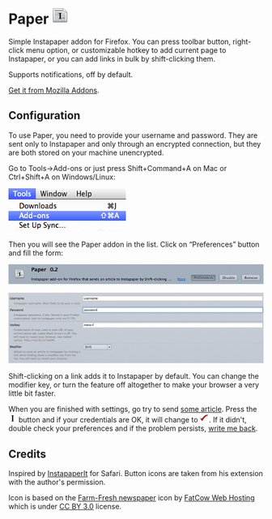 Paper ![icon](icon.png)
=====

Simple Instapaper addon for Firefox. You can press toolbar button, right-click menu option, or customizable hotkey to add current page to Instapaper, or you can add links in bulk by shift-clicking them.

Supports notifications, off by default.

[Get it from Mozilla Addons](https://addons.mozilla.org/en-US/firefox/addon/paper-for-instapaper/).

Configuration
-------------

To use Paper, you need to provide your username and password. They are
sent only to Instapaper and only through an encrypted connection, but
they are both stored on your machine unencrypted.

Go to Tools→Add-ons or just press Shift+Command+A on Mac or Ctrl+Shift+A
on Windows/Linux:

![Tools→Add-ons](doc/tools.png)

Then you will see the Paper addon in the list. Click on “Preferences” button
and fill the form:

![Paper→Preferences](doc/addons.png)

![Preferences](doc/preferences.png)

Shift-clicking on a link adds it to Instapaper by default. You can change
the modifier key, or turn the feature off altogether to make your browser
a very little bit faster.

When you are finished with settings, go try to send [some article][article].
Press the ![Send to Instapaper](data/default.png) button and if your
credentials are OK, it will change to ![the tick](data/success.png). If it
didn't, double check your preferences and if the problem persists,
[write me back](mailto:mail@yegortimoshenko.com).

[article]: http://www.rollingstone.com/culture/features/ben-schlappig-airlines-fly-free-20150720

Credits
-------

Inspired by [InstapaperIt](http://elasticthreads.tumblr.com/post/675433975/safari-extensions) for Safari. Button icons are taken from his extension with the author's permission.

Icon is based on the [Farm-Fresh newspaper](https://commons.wikimedia.org/wiki/File:Farm-Fresh_newspaper.png)
icon by [FatCow Web Hosting](http://www.fatcow.com/free-icons/) which is under
[CC BY 3.0](https://creativecommons.org/licenses/by/3.0/us/deed.en) license.

